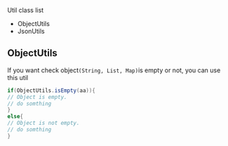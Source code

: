 Util class list
* ObjectUtils
* JsonUtils


## ObjectUtils

If you want check object`(String, List, Map)`is empty or not, you can use this util


```java
if(ObjectUtils.isEmpty(aa)){
// Object is empty.
// do somthing
}
else{
// Object is not empty.
// do somthing
}
```
